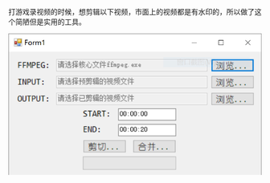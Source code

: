 打游戏录视频的时候，想剪辑以下视频，市面上的视频都是有水印的，所以做了这个简陋但是实用的工具。

<center>
    <img src=".\Image\MainForm.png">
</center>